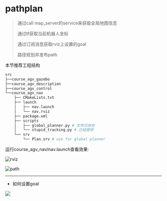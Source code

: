 # pathplan

> 通过call map_server的service来获取全局地图信息
>
> 通过tf获取当前机器人坐标
>
> 通过订阅消息获取rviz上设置的goal
>
> 路径规划并发布path

本节推荐工程结构

```bash
src
├──course_agv_gazebo
├──course_agv_description
├──course_agv_control
└──course_agv_nav
    ├── CMakeLists.txt
    ├── launch
    │   ├── nav.launch
    │   └── nav.rviz
    ├── package.xml
    ├── scripts
    │   ├── global_planner.py # 文件已存在
    │   └── stupid_tracking.py # 已经提供
    └── srv
        └── Plan.srv # use for global planner
```

运行course_agv_nav/nav.launch查看效果:

![rviz](/home/zjunlict/catkin_ws_backup/course2020-wheeled_robot/document/images/c4_1.png)

![path](/home/zjunlict/catkin_ws_backup/course2020-wheeled_robot/document/images/c4_2.png)

---

* 如何设置goal

![](/home/zjunlict/catkin_ws_backup/course2020-wheeled_robot/document/images/c4_3.png)

